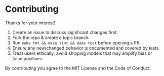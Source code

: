 # Contributing

Thanks for your interest!

1. Create an issue to discuss significant changes first.
2. Fork the repo & create a topic branch.
3. Run `make fmt && make lint && make test` before opening a PR.
4. Ensure any new/changed behavior is documented and covered by tests.
5. Treat users ethically; avoid shipping models that may amplify bias or false positives.

By contributing you agree to the MIT License and the Code of Conduct.
